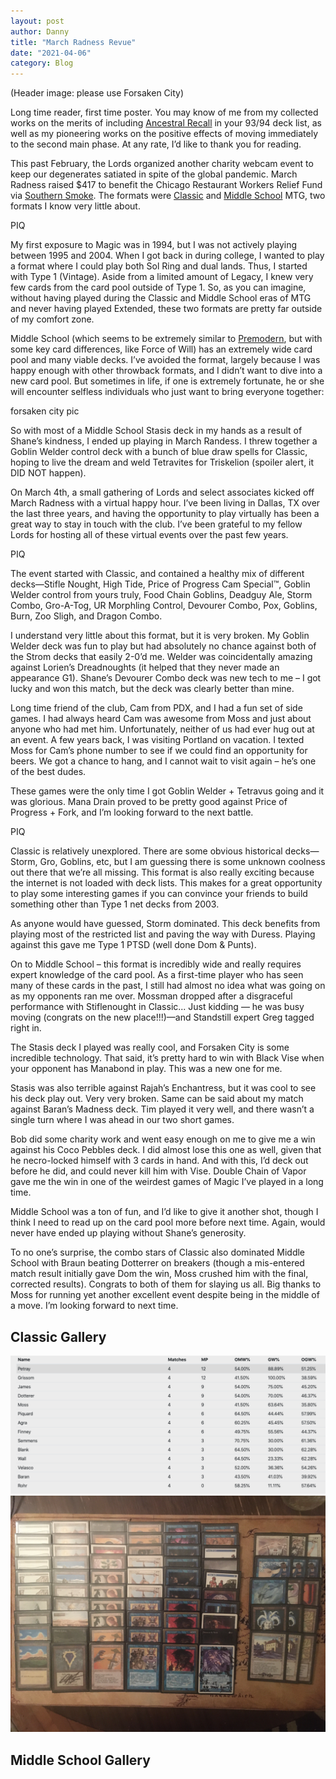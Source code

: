 ```yaml
---
layout: post
author: Danny
title: "March Radness Revue"
date: "2021-04-06"
category: Blog
---
```


(Header image: please use Forsaken City)

Long time reader, first time poster. You may know of me from my collected works on the merits of including [Ancestral Recall](http://www.understandingancestral.com/) in your 93/94 deck list, as well as my pioneering works on the positive effects of moving immediately to the second main phase. At any rate, I’d like to thank you for reading.

This past February, the Lords organized another charity webcam event to keep our degenerates satiated in spite of the global pandemic. March Radness raised $417 to benefit the Chicago Restaurant Workers Relief Fund via [Southern Smoke](https://southernsmoke.org/chicago-relief-fund/). The formats were [Classic](https://www.eternalcentral.com/classicmagicrules/) and [Middle School](https://www.eternalcentral.com/middleschool/) MTG, two formats I know very little about.

PIQ

My first exposure to Magic was in 1994, but I was not actively playing between 1995 and 2004. When I got back in during college, I wanted to play a format where I could play both Sol Ring and dual lands. Thus, I started with Type 1 (Vintage). Aside from a limited amount of Legacy, I knew very few cards from the card pool outside of Type 1. So, as you can imagine, without having played during the Classic and Middle School eras of MTG and never having played Extended, these two formats are pretty far outside of my comfort zone.

Middle School (which seems to be extremely similar to [Premodern](https://premodernmagic.com/), but with some key card differences, like Force of Will) has an extremely wide card pool and many viable decks. I’ve avoided the format, largely because I was happy enough with other throwback formats, and I didn’t want to dive into a new card pool. But sometimes in life, if one is extremely fortunate, he or she will encounter selfless individuals who just want to bring everyone together:

forsaken city pic

So with most of a Middle School Stasis deck in my hands as a result of Shane’s kindness, I ended up playing in March Randess. I threw together a Goblin Welder control deck with a bunch of blue draw spells for Classic, hoping to live the dream and weld Tetravites for Triskelion (spoiler alert, it DID NOT happen).

On March 4th, a small gathering of Lords and select associates kicked off March Radness with a virtual happy hour. I’ve been living in Dallas, TX over the last three years, and having the opportunity to play virtually has been a great way to stay in touch with the club. I’ve been grateful to my fellow Lords for hosting all of these virtual events over the past few years.

PIQ

The event started with Classic, and contained a healthy mix of different decks—Stifle Nought, High Tide, Price of Progress Cam Special™️, Goblin Welder control from yours truly, Food Chain Goblins, Deadguy Ale, Storm Combo, Gro-A-Tog, UR Morphling Control, Devourer Combo, Pox, Goblins, Burn, Zoo Sligh, and Dragon Combo.

I understand very little about this format, but it is very broken. My Goblin Welder deck was fun to play but had absolutely no chance against both of the Strom decks that easily 2-0’d me. Welder was coincidentally amazing against Lorien’s Dreadnoughts (it helped that they never made an appearance G1). Shane’s Devourer Combo deck was new tech to me – I got lucky and won this match, but the deck was clearly better than mine.

Long time friend of the club, Cam from PDX, and I had a fun set of side games. I had always heard Cam was awesome from Moss and just about anyone who had met him. Unfortunately, neither of us had ever hug out at an event. A few years back, I was visiting Portland on vacation. I texted Moss for Cam’s phone number to see if we could find an opportunity for beers. We got a chance to hang, and I cannot wait to visit again – he’s one of the best dudes.

These games were the only time I got Goblin Welder + Tetravus going and it was glorious. Mana Drain proved to be pretty good against Price of Progress + Fork, and I’m looking forward to the next battle.

PIQ

Classic is relatively unexplored. There are some obvious historical decks—Storm, Gro, Goblins, etc, but I am guessing there is some unknown coolness out there that we’re all missing. This format is also really exciting because the internet is not loaded with deck lists. This makes for a great opportunity to play some interesting games if you can convince your friends to build something other than Type 1 net decks from 2003. 

As anyone would have guessed, Storm dominated. This deck benefits from playing most of the restricted list and paving the way with Duress. Playing against this gave me Type 1 PTSD (well done Dom & Punts).

On to Middle School – this format is incredibly wide and really requires expert knowledge of the card pool. As a first-time player who has seen many of these cards in the past, I still had almost no idea what was going on as my opponents ran me over. Mossman dropped after a disgraceful performance with Stiflenought in Classic... Just kidding — he was busy moving (congrats on the new place!!!)—and Standstill expert Greg tagged right in.

The Stasis deck I played was really cool, and Forsaken City is some incredible technology. That said, it’s pretty hard to win with Black Vise when your opponent has Manabond in play. This was a new one for me. 

Stasis was also terrible against Rajah’s Enchantress, but it was cool to see his deck play out. Very very broken. Same can be said about my match against Baran’s Madness deck. Tim played it very well, and there wasn’t a single turn where I was ahead in our two short games.

Bob did some charity work and went easy enough on me to give me a win against his Coco Pebbles deck. I did almost lose this one as well, given that he necro-locked himself with 3 cards in hand. And with this, I’d deck out before he did, and could never kill him with Vise. Double Chain of Vapor gave me the win in one of the weirdest games of Magic I’ve played in a long time.

Middle School was a ton of fun, and I’d like to give it another shot, though I think I need to read up on the card pool more before next time. Again, would never have ended up playing without Shane’s generosity.

To no one’s surprise, the combo stars of Classic also dominated Middle School with Braun beating Dotterrer on breakers (though a mis-entered match result initially gave Dom the win, Moss crushed him with the final, corrected results). Congrats to both of them for slaying us all. Big thanks to Moss for running yet another excellent event despite being in the middle of a move. I’m looking forward to next time.

## Classic Gallery

![Batch 1 Standings](/assets/images/2021/winterlude21/winterludebatch1results.png)
![Petray](/assets/images/2021/winterlude21/a2a/01petraya2a.jpg)

## Middle School Gallery
